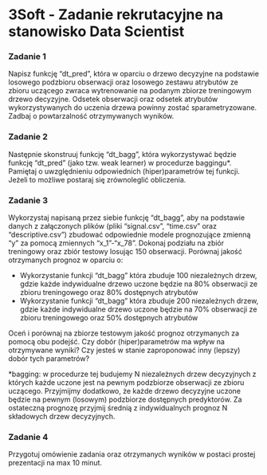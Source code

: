 # 3Soft - Zadanie rekrutacyjne na stanowisko Data Scientist
### Zadanie 1
Napisz funkcję “dt_pred”, która w oparciu o drzewo decyzyjne na podstawie losowego podzbioru obserwacji oraz losowego zestawu atrybutów ze zbioru uczącego zwraca wytrenowanie na podanym zbiorze treningowym drzewo decyzyjne. Odsetek obserwacji oraz odsetek atrybutów wykorzystywanych do uczenia drzewa powinny zostać sparametryzowane. Zadbaj o powtarzalność otrzymywanych wyników. 

### Zadanie 2
Następnie skonstruuj funkcję “dt_bagg”, która wykorzystywać będzie funkcję “dt_pred” (jako tzw. weak learner) w procedurze baggingu*. Pamiętaj o uwzględnieniu odpowiednich (hiper)parametrów tej funkcji. Jeżeli to możliwe postaraj się zrównoleglić obliczenia. 

### Zadanie 3
Wykorzystaj napisaną przez siebie funkcję “dt_bagg”, aby na podstawie danych z załączonych plików (pliki “signal.csv”, “time.csv” oraz “descriptive.csv”) zbudować odpowiednie modele prognozujące zmienną “y” za pomocą zmiennych “x_1”-“x_78”. Dokonaj podziału na zbiór treningowy oraz zbiór testowy losując 150 obserwacji.
Porównaj jakość otrzymanych prognoz w oparciu o: 
<ul>
  <li>Wykorzystanie funkcji “dt_bagg” która zbuduje 100 niezależnych drzew, gdzie każde indywidualne drzewo uczone będzie na 80% obserwacji ze zbioru treningowego oraz 80% dostępnych atrybutów </li>
  <li>Wykorzystanie funkcji “dt_bagg” która zbuduje 200 niezależnych drzew, gdzie każde indywidualne drzewo uczone będzie na 70% obserwacji ze zbioru treningowego oraz 50% dostępnych atrybutów </li>
</ul>
Oceń i porównaj na zbiorze testowym jakość prognoz otrzymanych za pomocą obu podejść.
Czy dobór (hiper)parametrów ma wpływ na otrzymywane wyniki? Czy jesteś w stanie zaproponować inny (lepszy) dobór tych parametrów?

*bagging: w procedurze tej budujemy N niezależnych drzew decyzyjnych z których każde uczone jest na pewnym podzbiorze obserwacji ze zbioru uczącego. Przyjmijmy dodatkowo, że każde drzewo decyzyjne uczone będzie na pewnym (losowym) podzbiorze dostępnych predyktorów. Za ostateczną prognozę przyjmij średnią z indywidualnych prognoz N składowych drzew decyzyjnych.

### Zadanie 4 
Przygotuj omówienie zadania oraz otrzymanych wyników w postaci prostej prezentacji na max 10 minut.


